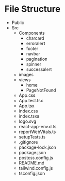 # File Structure
- Public
- Src
    - Components
        - charcard
        - erroralert
        - footer
        - navbar
        - pagination
        - spinner
        - successalert
    - images
    - views
        - home
        - PageNotFound
    - App.css
    - App.test.tsx
    - App.tsx
    - index.css
    - index.tsxa
    - logo.svg
    - react-app-env.d.ts
    - reportWebVitals.ts
    - setupTests.ts
    - .gitignore
    - package-lock.json
    - package.json
    - postcss.config.js
    - README.md
    - tailwind.config.js
    - tsconfig.json 